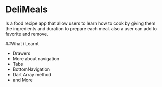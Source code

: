 # DeliMeals

Is a food recipe app that allow users to learn how to cook by giving them the ingredients and duration to prepare each meal. also a user can add to favorite and remove.

##What i Learnt
+ Drawers
+ More about navigation
+ Tabs
+ BottomNavigation
+ Dart Array method
+ and More